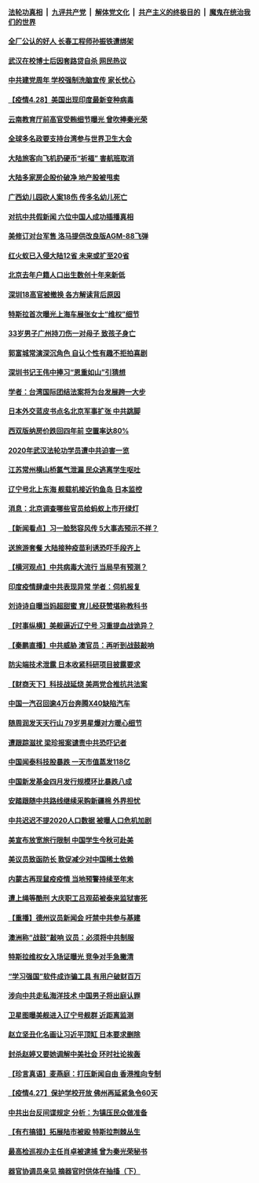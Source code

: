####  [法轮功真相](../../../../basic/blob/master/README.md?t=04282132) &nbsp;|&nbsp; [九评共产党](../../../../9ping.md/blob/master/README.md?t=04282132) &nbsp;|&nbsp; [解体党文化](../../../../jtdwh.md/blob/master/README.md?t=04282132)  &nbsp;|&nbsp; [共产主义的终极目的](../../../../gczydzjmd.md/blob/master/README.md?t=04282132) &nbsp;|&nbsp; [魔鬼在统治我们的世界](../../../../mgztzwmdsj.md/blob/master/README.md?t=04282132) 

#### [全厂公认的好人 长春工程师孙振铁遭绑架](../pages/nsc413/n12909116.md?t=04282132) 

#### [武汉在校博士后因套路贷自杀 网民热议](../pages/nsc413/n12910936.md?t=04282132) 

#### [中共建党周年 学校强制洗脑宣传 家长忧心](../pages/nsc413/n12910660.md?t=04282132) 

#### [【疫情4.28】美国出现印度最新变种病毒](../pages/nsc413/n12910652.md?t=04282132) 

#### [云南教育厅前高官受贿细节曝光 曾吹捧秦光荣](../pages/nsc413/n12910705.md?t=04282132) 

#### [全球多名政要支持台湾参与世界卫生大会](../pages/nsc413/n12910909.md?t=04282132) 

#### [大陆旅客向飞机扔硬币“祈福” 害航班取消](../pages/nsc413/n12910544.md?t=04282132) 

#### [大陆多家房企股价破净 地产股被甩卖](../pages/nsc413/n12910670.md?t=04282132) 

#### [广西幼儿园砍人案18伤 传多名幼儿死亡](../pages/nsc413/n12910739.md?t=04282132) 

#### [对抗中共假新闻 六位中国人成功插播真相](../pages/nsc413/n12910618.md?t=04282132) 

#### [美修订对台军售 洛马提供改良版AGM-88飞弹](../pages/nsc413/n12910762.md?t=04282132) 

#### [红火蚁已入侵大陆12省 未来或扩至20省](../pages/nsc413/n12910666.md?t=04282132) 

#### [北京去年户籍人口出生数创十年来新低](../pages/nsc413/n12910167.md?t=04282132) 

#### [深圳18高官被撤换 各方解读背后原因](../pages/nsc413/n12910404.md?t=04282132) 

#### [特斯拉首次曝光上海车展张女士“维权”细节](../pages/nsc413/n12910325.md?t=04282132) 

#### [33岁男子广州持刀伤一对母子 致孩子身亡](../pages/nsc413/n12910383.md?t=04282132) 

#### [郭富城常演深沉角色 自认个性有趣不拒拍喜剧](../pages/nsc413/n12909705.md?t=04282132) 

#### [深圳书记王伟中捧习“恩重如山”引猜想](../pages/nsc413/n12910104.md?t=04282132) 

#### [学者：台湾国际团结法案将为台发展跨一大步](../pages/nsc413/n12910078.md?t=04282132) 

#### [日本外交蓝皮书点名北京军事扩张 中共跳脚](../pages/nsc413/n12909685.md?t=04282132) 


#### [西双版纳房价跌回四年前 空置率达80%](../pages/nsc413/n12909901.md?t=04282132) 

#### [2020年武汉法轮功学员遭中共迫害一览](../pages/nsc413/n12908872.md?t=04282132) 

#### [江苏常州横山桥氯气泄漏 民众逃离学生呕吐](../pages/nsc413/n12910032.md?t=04282132) 

#### [辽宁号北上东海 舰载机接近钓鱼岛 日本监控](../pages/nsc413/n12909939.md?t=04282132) 

#### [消息：北京调查哪些官员给蚂蚁上市开绿灯](../pages/nsc413/n12909752.md?t=04282132) 

#### [【新闻看点】习一脸愁容风传 5大事态预示不祥？](../pages/nsc413/n12909414.md?t=04282132) 

#### [送旅游套餐 大陆接种疫苗利诱恐吓手段齐上](../pages/nsc413/n12909328.md?t=04282132) 

#### [【横河观点】中共病毒大流行 当局早有预测？](../pages/nsc413/n12909690.md?t=04282132) 

#### [印度疫情肆虐中共表现异常 学者：伺机报复](../pages/nsc413/n12909711.md?t=04282132) 

#### [刘诗诗自曝当妈超甜蜜 育儿经获赞堪称教科书](../pages/nsc413/n12909510.md?t=04282132) 

#### [【时事纵横】美舰逼近辽宁号 习重提血战诡异？](../pages/nsc413/n12909644.md?t=04282132) 

#### [【秦鹏直播】中共威胁 澳官员：再听到战鼓敲响](../pages/nsc413/n12909661.md?t=04282132) 

#### [防尖端技术泄露 日本收紧科研项目披露要求](../pages/nsc413/n12909499.md?t=04282132) 

#### [【财商天下】科技战延烧 美两党合推抗共法案](../pages/nsc413/n12908991.md?t=04282132) 

#### [中国一汽召回逾4万台奔腾X40缺陷汽车](../pages/nsc413/n12909652.md?t=04282132) 

#### [随周润发天天行山 79岁男星爆对方暖心细节](../pages/nsc413/n12909289.md?t=04282132) 

#### [遭跟踪滋扰 梁珍报案谴责中共恐吓记者](../pages/nsc413/n12909601.md?t=04282132) 

#### [中国闻泰科技股暴跌  一天市值蒸发118亿](../pages/nsc413/n12909577.md?t=04282132) 

#### [中国新发基金四月发行规模环比暴跌八成](../pages/nsc413/n12909527.md?t=04282132) 

#### [安踏跟随中共路线继续采购新疆棉 外界担忧](../pages/nsc413/n12909477.md?t=04282132) 

#### [中共迟迟不提2020人口数据 被曝人口危机加剧](../pages/nsc413/n12909399.md?t=04282132) 

#### [美宣布放宽旅行限制 中国学生今秋可赴美](../pages/nsc413/n12909172.md?t=04282132) 

#### [美议员致函防长 敦促减少对中国稀土依赖](../pages/nsc413/n12909301.md?t=04282132) 

#### [内蒙古再现鼠疫疫情 当地预警持续至年末](../pages/nsc413/n12909218.md?t=04282132) 

#### [遭上绳等酷刑 大庆职工吕观茹被泰来监狱害死](../pages/nsc413/n12908222.md?t=04282132) 

#### [【重播】德州议员新闻会 吁禁中共参与基建](../pages/nsc413/n12895830.md?t=04282132) 

#### [澳洲称“战鼓”敲响 议员：必须将中共制服](../pages/nsc413/n12909128.md?t=04282132) 

#### [特斯拉维权女入场证曝光 竞争对手急撇清](../pages/nsc413/n12909151.md?t=04282132) 

#### [“学习强国”软件成诈骗工具 有用户破财百万](../pages/nsc413/n12909131.md?t=04282132) 

#### [涉向中共走私海洋技术 中国男子将出庭认罪](../pages/nsc413/n12909141.md?t=04282132) 

#### [卫星图曝美舰进入辽宁号舰群 近距离监测](../pages/nsc413/n12908971.md?t=04282132) 

#### [赵立坚丑化名画让习近平顶缸 日本要求删除](../pages/nsc413/n12909101.md?t=04282132) 

#### [封杀赵婷又要她调解中美社会 环时社论挨轰](../pages/nsc413/n12909090.md?t=04282132) 

#### [【珍言真语】麦燕庭：打压新闻自由 香港推向专制](../pages/nsc413/n12907315.md?t=04282132) 

#### [【疫情4.27】保护学校开放 佛州再延紧急令60天](../pages/nsc413/n12908256.md?t=04282132) 

#### [中共出台反间谍规定 分析：为镇压民众做准备](../pages/nsc413/n12907974.md?t=04282132) 

#### [【有冇搞错】拓展陆市被殴 特斯拉荆棘丛生](../pages/nsc413/n12907382.md?t=04282132) 

#### [最高检巡视办主任肖卓被逮捕 曾为秦光荣秘书](../pages/nsc413/n12908478.md?t=04282132) 

#### [器官协调员亲见 摘器官时供体在抽搐（下）](../pages/nsc413/n12898622.md?t=04282132) 


